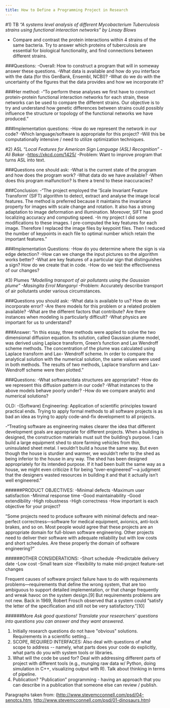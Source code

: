 ```yaml
---
title: How to Define a Programming Project in Research
---
```

#1) TB
*“A systems level analysis of different Mycobacterium Tuberculosis strains using functional interaction networks” by Linsay Blows*
 - Compare and contrast the protein interactions within 4 strains of the same bacteria. Try to answer which proteins of tuberculosis are essential for biological functionality, and find connections between different strains.
 
###Questions:
-Overall: How to construct a program that will in someway answer these questions.
-What data is available and how do you interface with the data (for this GenBank, Ensembl, NCBI)?
-What do we do with the uncertainty of the figures that the data provides and how we incorporate it?
 
###Her method:
-“To perform these analyses we first have to construct protein-protein functional interaction networks for each strain, these networks can be used to compare the different strains. Our objective is to try and understand how genetic differences between strains could possibly influence the structure or topology of the functional networks we have produced.”
 
###Implementation questions:
-How do we represent the network in our code?
-Which language/software is appropriate for this project?
-Will this be computationally intensive / need to utilize optimization techniques.
 
#2) ASL
*“Local Features for American Sign Language (ASL) Recognition” -Ali Bakar*
-https://xkcd.com/1425/
 -Problem: Want to improve program that turns ASL into text.
 
###Questions one should ask:
-What is the current state of the program and how does the program work?
-What data do we have available?
-When does this program malfunction? Is there a trend to these inaccuracies?
 
###Conclusion:
-“The project employed the ’Scale Invariant Feature Transform’ (SIFT) algorithm to detect, extract and analyse the image local features. The method is preferred because it maintains the invariance property for images with scale change and rotation. It also has a strong adaptation to image deformation and illumination. Moreover, SIFT has good localizing accuracy and computing speed.
-In my project I did some modifications to these images. I pre-computed the key features for each image. Therefore I replaced the image files by keypoint files. Then I reduced the number of keypoints in each file to optimal number which retain the important features.”
 
###Implementation Questions:
-How do you determine where the sign is via edge detection?
-How can we change the input pictures so the algorithm works better?
-What are key features of a particular sign that distinguishes a sign? How do we create that in code.
-How do we test the effectiveness of our changes?
 
#3) Plumes
*“Modelling transport of air pollutants using the Gaussian plume” -Masingita Errol Manganyi*
 -Problem: Accurately describe transport of air pollutants under various circumstances.
 
###Questions you should ask:
-What data is available to us? How do we incorporate error?
-Are there models for this problem or a related problem available?
-What are the different factors that contribute?  Are there instances when modeling is particularly difficult?
-What physics are important for us to understand?
 
###Answer: “In this essay, three methods were applied to solve the two dimensional diffusion equation. Its solution, called Gaussian plume model, was derived using Laplace transform, Green’s function and Lax Wendroff scheme methods. The concentration of the plume was calculated using Laplace transform and Lax-
Wendroff scheme. In order to compare the analytical solution with the numerical solution, the same values were used in both methods. The results of two methods, Laplace transform and Lax-Wendroff scheme were then plotted.”
 
###Questions:
-What software/data structures are appropriate?
-How do we represent this diffusion pattern in our code?
-What instances to the above models behave poorly under?
-How do we compare analytic and numerical solutions?











OLD:
-(Software) Engineering: Application of scientific principles toward practical ends. Trying to apply formal methods to all software projects is as bad an idea as trying to apply code-and-fix development to all projects.

-“Treating software as engineering makes clearer the idea that different development goals are appropriate for different projects. When a building is designed, the construction materials must suit the building’s purpose. I can build a large equipment shed to store farming vehicles from thin, uninsulated sheet metal. I wouldn’t build a house the same way. But even though the house is sturdier and warmer, we wouldn’t refer to the shed as being inferior to the house in any way. The shed has been designed appropriately for its intended purpose. If it had been built the same way as a house, we might even criticize it for being “over-engineered”—a judgment that the designers wasted resources in building it and that it actually isn’t well engineered.”

######PRODUCT OBJECTIVES:
-Minimal defects
-Maximum user satisfaction
-Minimal response time
-Good maintainability
-Good extendibility
-High robustness
-High correctness
-How important is each objective for your project?

“Some projects need to produce software with minimal defects and near-perfect correctness—software for medical equipment, avionics, anti-lock brakes, and so on. Most people would agree that these projects are an appropriate domain for full-blown software engineering. Other projects need to deliver their software with adequate reliability but with low costs and short schedules. Are these properly the domain of software engineering?”

######OTHER CONSIDERATIONS:
-Short schedule
-Predictable delivery date
-Low cost
-Small team size
-Flexibility to make mid-project feature-set changes

Frequent causes of software project failure have to do with requirements problems—requirements that define the wrong system, that are too ambiguous to support detailed implementation, or that change frequently and wreak havoc on the system design.[9] But requirements problems are not new. Back in 1969, Robert Frosch observed that a system could “satisfy the letter of the specification and still not be very satisfactory.”[10]

######More
*Ask good questions! Translate your researchers' questions into questions you can answer and they want answered.*
1. Initially research questions do not have "obvious" solutions. Requirements in a scientific setting...
2. SCOPE, REQUIRED INTERFACES: Also deal with questions of what scope to address -- namely, what parts does your
code do explicitly, what parts do you with system tools or libraries.
3. What will the code be used for? Deal with addressing different parts of project with different tools (e.g.,
munging raw data w/ Python, doing simulation in C++, visualizing output with R).
Talk about thinking in terms of pipeline.
4. Publication? "Publication" programming - having an approach that you can describe in a publication
that someone else can review / publish.

Paragraphs taken from:
(http://www.stevemcconnell.com/psd/04-senotcs.htm, http://www.stevemcconnell.com/psd/01-dinosaurs.htm)
